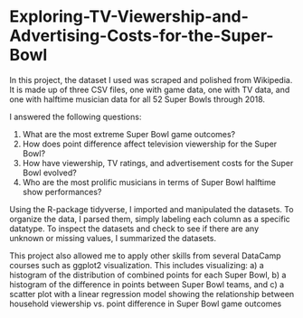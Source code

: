 # Exploring-TV-Viewership-and-Advertising-Costs-for-the-Super-Bowl

In this project, the dataset I used was scraped and polished from Wikipedia. It is made up of three CSV files, one with game data, one with TV data, and one with halftime musician data for all 52 Super Bowls through 2018.

I answered the following questions: 

1) What are the most extreme Super Bowl game outcomes?
2) How does point difference affect television viewership for the Super Bowl?
3) How have viewership, TV ratings, and advertisement costs for the Super Bowl evolved?
4) Who are the most prolific musicians in terms of Super Bowl halftime show performances?

Using the R-package tidyverse,  I imported and manipulated the datasets. To organize the data, I parsed them, simply labeling each column as a specific datatype. To inspect the datasets and check to see if there are any unknown or missing values, I summarized the datasets. 

This project also allowed me to apply other skills from several DataCamp courses such as ggplot2 visualization. This includes visualizing: a) a histogram of the distribution of combined points for each Super Bowl, b) a histogram of the difference in points between Super Bowl teams, and c) a scatter plot with a linear regression model showing the relationship between household viewership vs. point difference in Super Bowl game outcomes
